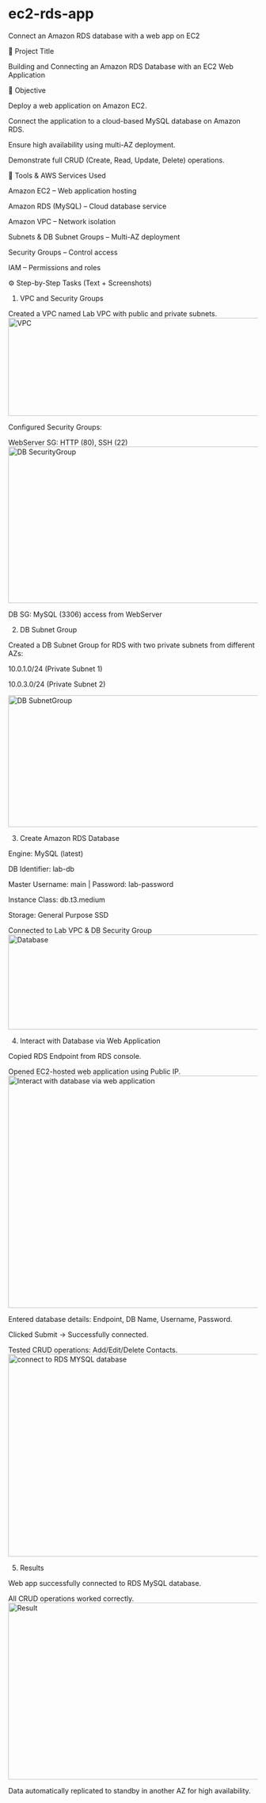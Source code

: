 # ec2-rds-app
Connect an Amazon RDS database with a web app on EC2

📘 Project Title

Building and Connecting an Amazon RDS Database with an EC2 Web Application

🎯 Objective

Deploy a web application on Amazon EC2.

Connect the application to a cloud-based MySQL database on Amazon RDS.

Ensure high availability using multi-AZ deployment.

Demonstrate full CRUD (Create, Read, Update, Delete) operations.

🧰 Tools & AWS Services Used

Amazon EC2 – Web application hosting

Amazon RDS (MySQL) – Cloud database service

Amazon VPC – Network isolation

Subnets & DB Subnet Groups – Multi-AZ deployment

Security Groups – Control access

IAM – Permissions and roles

⚙️ Step-by-Step Tasks (Text + Screenshots)

1. VPC and Security Groups

Created a VPC named Lab VPC with public and private subnets.
<img width="1086" height="198" alt="VPC" src="https://github.com/user-attachments/assets/82bbb20a-c44a-4c38-a036-e23b7aeb85d6" />

Configured Security Groups:

WebServer SG: HTTP (80), SSH (22)
<img width="1108" height="316" alt="DB SecurityGroup" src="https://github.com/user-attachments/assets/1df184a7-727f-46fd-bfb9-45997b001ce6" />

DB SG: MySQL (3306) access from WebServer

2. DB Subnet Group

Created a DB Subnet Group for RDS with two private subnets from different AZs:

10.0.1.0/24 (Private Subnet 1)

10.0.3.0/24 (Private Subnet 2)

<img width="1067" height="266" alt="DB SubnetGroup" src="https://github.com/user-attachments/assets/7fb84b63-6034-49c1-bb54-df1b7aa48746" />

3. Create Amazon RDS Database

Engine: MySQL (latest)

DB Identifier: lab-db

Master Username: main | Password: lab-password

Instance Class: db.t3.medium

Storage: General Purpose SSD

Connected to Lab VPC & DB Security Group
<img width="1052" height="192" alt="Database" src="https://github.com/user-attachments/assets/45bd3f14-9827-46b0-867c-e936efe98674" />


4. Interact with Database via Web Application

Copied RDS Endpoint from RDS console.

Opened EC2-hosted web application using Public IP.
<img width="1173" height="469" alt="Interact with database via web application" src="https://github.com/user-attachments/assets/2a7e4c40-8aaf-4051-b87c-2500ab5b4a76" />

Entered database details: Endpoint, DB Name, Username, Password.

Clicked Submit → Successfully connected.

Tested CRUD operations: Add/Edit/Delete Contacts.
<img width="1144" height="409" alt="connect to RDS MYSQL database" src="https://github.com/user-attachments/assets/78ce69ad-ca79-4edf-bec2-a4c68250567c" />

5. Results

Web app successfully connected to RDS MySQL database.

All CRUD operations worked correctly.
<img width="1139" height="357" alt="Result" src="https://github.com/user-attachments/assets/d35221e1-74a1-4f0c-a2d0-1285ed74d3a1" />


Data automatically replicated to standby in another AZ for high availability.
